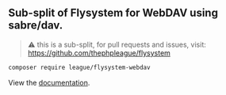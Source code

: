 ## Sub-split of Flysystem for WebDAV using sabre/dav.

> ⚠️ this is a sub-split, for pull requests and issues, visit: https://github.com/thephpleague/flysystem

```bash
composer require league/flysystem-webdav
```

View the [documentation](https://flysystem.thephpleague.com/docs/adapter/webdav).
